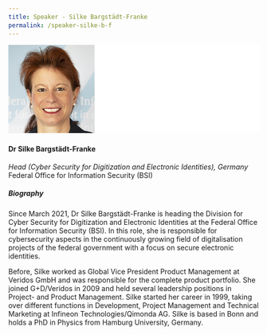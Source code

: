 ```yaml
---
title: Speaker - Silke Bargstädt-Franke
permalink: /speaker-silke-b-f
---
```

![Silke Bargstadt-Franke](/images/speakers/Bargstadt-Franke-Silke.jpg)

#### **Dr Silke Bargstädt-Franke**

*Head (Cyber Security for Digitization and Electronic Identities), Germany*  
 Federal Office for Information Security (BSI)

##### **Biography**

Since March 2021, Dr Silke Bargstädt-Franke is heading the Division for Cyber Security for Digitization and Electronic Identities at the Federal Office for Information Security (BSI). In this role, she is responsible for cybersecurity aspects in the continuously growing field of digitalisation projects of the federal government with a focus on secure electronic identities.

Before, Silke worked as Global Vice President Product Management at Veridos GmbH and was responsible for the complete product portfolio. She joined G+D/Veridos in 2009 and held several leadership positions in Project- and Product Management. Silke started her career in 1999, taking over different functions in Development, Project Management and Technical Marketing at Infineon Technologies/Qimonda AG. Silke is based in Bonn and holds a PhD in Physics from Hamburg University, Germany.